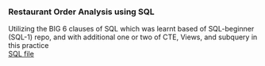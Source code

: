 ### Restaurant Order Analysis using SQL
Utilizing the BIG 6 clauses of SQL which was learnt based of SQL-beginner (SQL-1) repo, and with additional one or two of CTE, Views, and subquery in this practice <br/>
[SQL file](restaurantorder_sql_practice)
